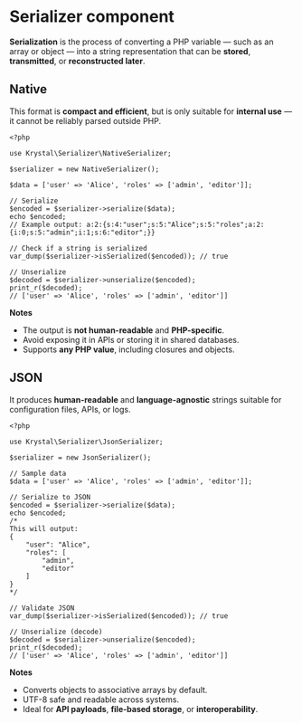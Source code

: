 Serializer component
====================

**Serialization** is the process of converting a PHP variable — such as an array or object — into a string representation that can be **stored**, **transmitted**, or **reconstructed later**.

## Native

This format is **compact and efficient**, but is only suitable for **internal use** — it cannot be reliably parsed outside PHP.

    <?php
    
    use Krystal\Serializer\NativeSerializer;
    
    $serializer = new NativeSerializer();
    
    $data = ['user' => 'Alice', 'roles' => ['admin', 'editor']];
    
    // Serialize
    $encoded = $serializer->serialize($data);
    echo $encoded;
    // Example output: a:2:{s:4:"user";s:5:"Alice";s:5:"roles";a:2:{i:0;s:5:"admin";i:1;s:6:"editor";}}
    
    // Check if a string is serialized
    var_dump($serializer->isSerialized($encoded)); // true
    
    // Unserialize
    $decoded = $serializer->unserialize($encoded);
    print_r($decoded);
    // ['user' => 'Alice', 'roles' => ['admin', 'editor']]


**Notes**

-   The output is **not human-readable** and **PHP-specific**.
-   Avoid exposing it in APIs or storing it in shared databases.
-   Supports **any PHP value**, including closures and objects.


## JSON

It produces **human-readable** and **language-agnostic** strings suitable for configuration files, APIs, or logs.

    <?php
    
    use Krystal\Serializer\JsonSerializer;
    
    $serializer = new JsonSerializer();
    
    // Sample data
    $data = ['user' => 'Alice', 'roles' => ['admin', 'editor']];
    
    // Serialize to JSON
    $encoded = $serializer->serialize($data);
    echo $encoded;
    /*
    This will output:
    {
        "user": "Alice",
        "roles": [
            "admin",
            "editor"
        ]
    }
    */
    
    // Validate JSON
    var_dump($serializer->isSerialized($encoded)); // true
    
    // Unserialize (decode)
    $decoded = $serializer->unserialize($encoded);
    print_r($decoded);
    // ['user' => 'Alice', 'roles' => ['admin', 'editor']]


**Notes**

-   Converts objects to associative arrays by default.
-   UTF-8 safe and readable across systems.
-   Ideal for **API payloads**, **file-based storage**, or **interoperability**.